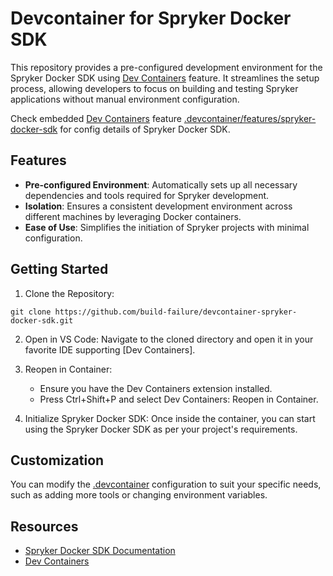 # Devcontainer for Spryker Docker SDK

This repository provides a pre-configured development environment for the Spryker Docker SDK using [Dev Containers](https://containers.dev/) feature. It streamlines the setup process, allowing developers to focus on building and testing Spryker applications without manual environment configuration.

Check embedded [Dev Containers](https://containers.dev/) feature [.devcontainer/features/spryker-docker-sdk](.devcontainer/features/spryker-docker-sdk) for config details of Spryker Docker SDK.

## Features
- **Pre-configured Environment**: Automatically sets up all necessary dependencies and tools required for Spryker development.
- **Isolation**: Ensures a consistent development environment across different machines by leveraging Docker containers.
- **Ease of Use**: Simplifies the initiation of Spryker projects with minimal configuration.

## Getting Started
1. Clone the Repository:

```
git clone https://github.com/build-failure/devcontainer-spryker-docker-sdk.git
```

2. Open in VS Code:
Navigate to the cloned directory and open it in your favorite IDE supporting [Dev Containers].
3. Reopen in Container:
    - Ensure you have the Dev Containers extension installed.
    - Press Ctrl+Shift+P and select Dev Containers: Reopen in Container.

4. Initialize Spryker Docker SDK:
Once inside the container, you can start using the Spryker Docker SDK as per your project's requirements.

## Customization
You can modify the [.devcontainer](.devcontainer/devcontainer.json) configuration to suit your specific needs, such as adding more tools or changing environment variables.

## Resources
- [Spryker Docker SDK Documentation](https://docs.spryker.com/docs/dg/dev/sdks/the-docker-sdk/the-docker-sdk.html)
- [Dev Containers](https://containers.dev/)
